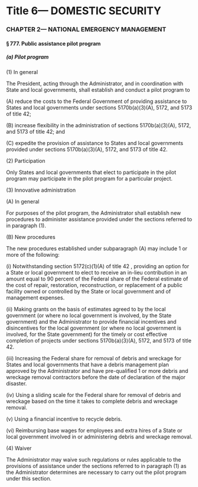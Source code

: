 
# Title 6— DOMESTIC SECURITY
### CHAPTER 2— NATIONAL EMERGENCY MANAGEMENT
#### § 777. Public assistance pilot program
##### (a) Pilot program

(1) In general

The President, acting through the Administrator, and in coordination with State and local governments, shall establish and conduct a pilot program to

(A) reduce the costs to the Federal Government of providing assistance to States and local governments under sections 5170b(a)(3)(A), 5172, and 5173 of title 42;

(B) increase flexibility in the administration of sections 5170b(a)(3)(A), 5172, and 5173 of title 42; and

(C) expedite the provision of assistance to States and local governments provided under sections 5170b(a)(3)(A), 5172, and 5173 of title 42.

(2) Participation

Only States and local governments that elect to participate in the pilot program may participate in the pilot program for a particular project.

(3) Innovative administration

(A) In general

For purposes of the pilot program, the Administrator shall establish new procedures to administer assistance provided under the sections referred to in paragraph (1).

(B) New procedures

The new procedures established under subparagraph (A) may include 1 or more of the following:

(i) Notwithstanding section 5172(c)(1)(A) of title 42 , providing an option for a State or local government to elect to receive an in-lieu contribution in an amount equal to 90 percent of the Federal share of the Federal estimate of the cost of repair, restoration, reconstruction, or replacement of a public facility owned or controlled by the State or local government and of management expenses.

(ii) Making grants on the basis of estimates agreed to by the local government (or where no local government is involved, by the State government) and the Administrator to provide financial incentives and disincentives for the local government (or where no local government is involved, for the State government) for the timely or cost effective completion of projects under sections 5170b(a)(3)(A), 5172, and 5173 of title 42.

(iii) Increasing the Federal share for removal of debris and wreckage for States and local governments that have a debris management plan approved by the Administrator and have pre-qualified 1 or more debris and wreckage removal contractors before the date of declaration of the major disaster.

(iv) Using a sliding scale for the Federal share for removal of debris and wreckage based on the time it takes to complete debris and wreckage removal.

(v) Using a financial incentive to recycle debris.

(vi) Reimbursing base wages for employees and extra hires of a State or local government involved in or administering debris and wreckage removal.

(4) Waiver

The Administrator may waive such regulations or rules applicable to the provisions of assistance under the sections referred to in paragraph (1) as the Administrator determines are necessary to carry out the pilot program under this section.
